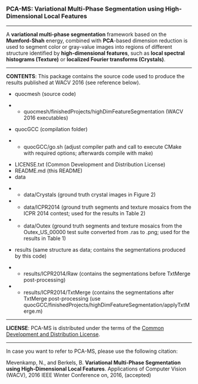 ### PCA-MS: Variational Multi-Phase Segmentation using High-Dimensional Local Features
___
A **variational multi-phase segmentation** framework based on the **Mumford-Shah** energy, combined with **PCA**-based dimension reduction is used to segment color or gray-value images into regions of different structure identified by **high-dimensional features**, such as **local spectral histograms (Texture)** or **localized Fourier transforms (Crystals)**.
___
**CONTENTS**: This package contains the source code used to produce the results published at WACV 2016 (see reference below).
- quocmesh (source code)
+ - quocmesh/finishedProjects/highDimFeatureSegmentation (WACV 2016 executables)
- quocGCC (compilation folder)
+ - quocGCC/go.sh (adjust compiler path and call to execute CMake with required options; afterwards compile with make)
- LICENSE.txt (Common Development and Distribution License)
- README.md (this README)
- data
+ - data/Crystals (ground truth crystal images in Figure 2)
+ - data/ICPR2014 (ground truth segments and texture mosaics from the ICPR 2014 contest; used for the results in Table 2)
+ - data/Outex (ground truth segments and texture mosaics from the Outex_US_00000 test suite converted from .ras to .png; used for the results in Table 1)
- results (same structure as data; contains the segmentations produced by this code)
+ - results/ICPR2014/Raw (contains the segmentations before TxtMerge post-processing)
+ - results/ICPR2014/TxtMerge (contains the segmentations after TxtMerge post-processing (use quocGCC/finishedProjects/highDimFeatureSegmentation/applyTxtMerge.m)
___
**LICENSE**: PCA-MS is distributed under the terms of the [Common Development and Distribution License](LICENSE.txt).
___
In case you want to refer to PCA-MS, please use the following citation:

Mevenkamp, N., and Berkels, B. **Variational Multi-Phase Segmentation using High-Dimensional Local Features**. Applications of Computer Vision (WACV), 2016 IEEE Winter Conference on, 2016, (accepted)
